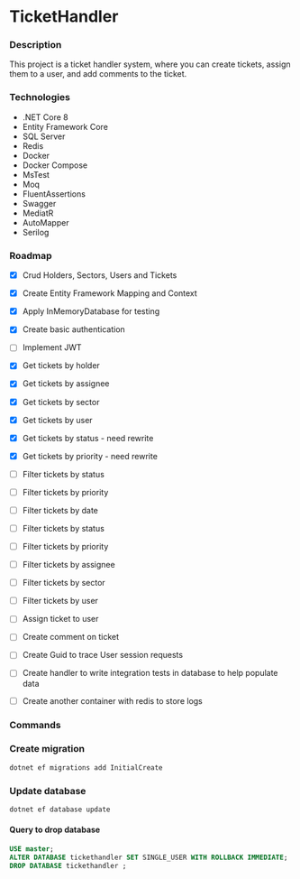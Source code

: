 # TicketHandler

### Description
This project is a ticket handler system, where you can create tickets, assign them to a user, and add comments to the ticket.

### Technologies
- .NET Core 8
- Entity Framework Core
- SQL Server
- Redis
- Docker
- Docker Compose
- MsTest
- Moq
- FluentAssertions
- Swagger
- MediatR
- AutoMapper
- Serilog

### Roadmap

- [x] Crud Holders, Sectors, Users and Tickets
- [x] Create Entity Framework Mapping and Context
- [x] Apply InMemoryDatabase for testing
- [x] Create basic authentication
- [ ] Implement JWT

- [x] Get tickets by holder
- [x] Get tickets by assignee
- [x] Get tickets by sector
- [x] Get tickets by user
- [x] Get tickets by status - need rewrite
- [x] Get tickets by priority - need rewrite

- [ ] Filter tickets by status
- [ ] Filter tickets by priority
- [ ] Filter tickets by date
- [ ] Filter tickets by status
- [ ] Filter tickets by priority
- [ ] Filter tickets by assignee
- [ ] Filter tickets by sector
- [ ] Filter tickets by user

- [ ] Assign ticket to user

- [ ] Create comment on ticket

- [ ] Create Guid to trace User session requests
- [ ] Create handler to write integration tests in database to help populate data
- [ ] Create another container with redis to store logs

### Commands

### Create migration

```bash
dotnet ef migrations add InitialCreate
```

### Update database

```bash
dotnet ef database update
```

#### Query to drop database

```sql
USE master;
ALTER DATABASE tickethandler SET SINGLE_USER WITH ROLLBACK IMMEDIATE;
DROP DATABASE tickethandler ;
```
